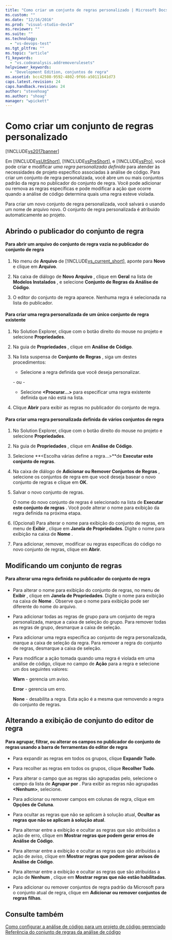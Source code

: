 ```yaml
---
title: "Como criar um conjunto de regras personalizado | Microsoft Docs"
ms.custom: ""
ms.date: "12/16/2016"
ms.prod: "visual-studio-dev14"
ms.reviewer: ""
ms.suite: ""
ms.technology: 
  - "vs-devops-test"
ms.tgt_pltfrm: ""
ms.topic: "article"
f1_keywords: 
  - "vs.codeanalysis.addremoverulesets"
helpviewer_keywords: 
  - "Development Edition, conjuntos de regra"
ms.assetid: bcc42508-9592-4802-9f66-a50111641d73
caps.latest.revision: 24
caps.handback.revision: 24
author: "stevehoag"
ms.author: "shoag"
manager: "wpickett"
---
```

# Como criar um conjunto de regras personalizado
[!INCLUDE[vs2017banner](../code-quality/includes/vs2017banner.md)]

Em [!INCLUDE[vsUltShort](../code-quality/includes/vsultshort_md.md)], [!INCLUDE[vsPreShort](../code-quality/includes/vspreshort_md.md)], e [!INCLUDE[vsPro](../code-quality/includes/vspro_md.md)], você pode criar e modificar *uma regra personalizada definida* para atender às necessidades de projeto específico associadas à análise de código.  Para criar um conjunto de regra personalizada, você abre um ou mais conjuntos padrão da regra no publicador do conjunto de regra.  Você pode adicionar ou remova as regras específicas e pode modificar a ação que ocorre quando a análise de código determina quais uma regra esteve violada.  
  
 Para criar um novo conjunto de regra personalizada, você salvará o usando um nome de arquivo novo.  O conjunto de regra personalizada é atribuído automaticamente ao projeto.  
  
## Abrindo o publicador do conjunto de regra  
  
#### Para abrir um arquivo do conjunto de regra vazia no publicador do conjunto de regra  
  
1.  No menu de **Arquivo** de [!INCLUDE[vs_current_short](../code-quality/includes/vs_current_short_md.md)], aponte para **Novo** e clique em **Arquivo**.  
  
2.  Na caixa de diálogo de **Novo Arquivo** , clique em **Geral** na lista de **Modelos Instalados** , e selecione **Conjunto de Regras da Análise de Código**.  
  
3.  O editor do conjunto de regra aparece.  Nenhuma regra é selecionada na lista do publicador.  
  
#### Para criar uma regra personalizada de um único conjunto de regra existente  
  
1.  No Solution Explorer, clique com o botão direito do mouse no projeto e selecione **Propriedades**.  
  
2.  Na guia de **Propriedades** , clique em **Análise de Código**.  
  
3.  Na lista suspensa de **Conjunto de Regras** , siga um destes procedimentos:  
  
    -   Selecione a regra definida que você deseja personalizar.  
  
     \- ou \-  
  
    -   Selecione **\<Procurar…\>** para especificar uma regra existente definida que não está na lista.  
  
4.  Clique **Abrir** para exibir as regras no publicador do conjunto de regra.  
  
#### Para criar uma regra personalizada definida de vários conjuntos de regra  
  
1.  No Solution Explorer, clique com o botão direito do mouse no projeto e selecione **Propriedades**.  
  
2.  Na guia de **Propriedades** , clique em **Análise de Código**.  
  
3.  Selecione **\<Escolha várias define a regra…\>**de **Executar este conjunto de regras**.  
  
4.  Na caixa de diálogo de **Adicionar ou Remover Conjuntos de Regras** , selecione os conjuntos de regra em que você deseja basear o novo conjunto de regras e clique em **OK**.  
  
5.  Salvar o novo conjunto de regras.  
  
     O nome do novo conjunto de regras é selecionado na lista de **Executar este conjunto de regras** .  Você pode alterar o nome para exibição da regra definida na próxima etapa.  
  
6.  \(Opcional\) Para alterar o nome para exibição do conjunto de regras, em menu de **Exibir** , clique em **Janela de Propriedades**.  Digite o nome para exibição na caixa de **Nome** .  
  
7.  Para adicionar, remover, modificar ou regras específicas do código no novo conjunto de regras, clique em **Abrir**.  
  
## Modificando um conjunto de regras  
  
#### Para alterar uma regra definida no publicador do conjunto de regra  
  
-   Para alterar o nome para exibição do conjunto de regras, no menu de **Exibir** , clique em **Janela de Propriedades**.  Digite o nome para exibição na caixa de **Nome** .  Observe que o nome para exibição pode ser diferente do nome do arquivo.  
  
-   Para adicionar todas as regras de grupo para um conjunto de regra personalizada, marque a caixa de seleção do grupo.  Para remover todas as regras de grupo, desmarque a caixa de seleção.  
  
-   Para adicionar uma regra específica ao conjunto de regra personalizada, marque a caixa de seleção da regra.  Para remover a regra do conjunto de regras, desmarque a caixa de seleção.  
  
-   Para modificar a ação tomada quando uma regra é violada em uma análise de código, clique no campo de **Ação** para a regra e selecione um dos seguintes valores:  
  
     **Warn** \- gerencia um aviso.  
  
     **Error** \- gerencia um erro.  
  
     **None** \- desabilita a regra.  Esta ação é a mesma que removendo a regra do conjunto de regras.  
  
## Alterando a exibição de conjunto do editor de regra  
  
#### Para agrupar, filtrar, ou alterar os campos no publicador do conjunto de regras usando a barra de ferramentas do editor de regra  
  
-   Para expandir as regras em todos os grupos, clique **Expandir Tudo**.  
  
-   Para recolher as regras em todos os grupos, clique **Recolher Tudo**.  
  
-   Para alterar o campo que as regras são agrupadas pelo, selecione o campo da lista de **Agrupar por** .  Para exibir as regras não agrupadas **\<Nenhum\>**, selecione.  
  
-   Para adicionar ou remover campos em colunas de regra, clique em **Opções de Coluna**.  
  
-   Para ocultar as regras que não se aplicam à solução atual, **Ocultar as regras que não se aplicam à solução atual**.  
  
-   Para alternar entre a exibição e ocultar as regras que são atribuídas a ação de erro, clique em **Mostrar regras que podem gerar erros de Análise de Código**.  
  
-   Para alternar entre a exibição e ocultar as regras que são atribuídas a ação de aviso, clique em **Mostrar regras que podem gerar avisos de Análise de Código**.  
  
-   Para alternar entre a exibição e ocultar as regras que são atribuídas a ação de **Nenhum** , clique em **Mostrar regras que não estão habilitadas**.  
  
-   Para adicionar ou remover conjuntos de regra padrão da Microsoft para o conjunto atual de regra, clique em **Adicionar ou remover conjuntos de regras filhas**.  
  
## Consulte também  
 [Como configurar a análise de código para um projeto de código gerenciado](../code-quality/how-to-configure-code-analysis-for-a-managed-code-project.md)   
 [Referência do conjunto de regras da análise de código](../code-quality/code-analysis-rule-set-reference.md)